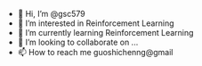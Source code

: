- 👋 Hi, I’m @gsc579
- 👀 I’m interested in Reinforcement Learning
- 🌱 I’m currently learning Reinforcement Learning
- 💞️ I’m looking to collaborate on ...
- 📫 How to reach me guoshichenng@gmail

<!---
gsc579/gsc579 is a ✨ special ✨ repository because its `README.md` (this file) appears on your GitHub profile.
You can click the Preview link to take a look at your changes.
--->
